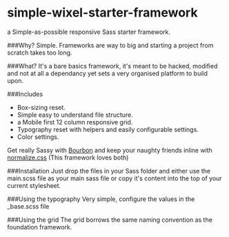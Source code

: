 simple-wixel-starter-framework
==============================

a Simple-as-possible responsive Sass starter framework.

###Why?
Simple. Frameworks are way to big and starting a project from scratch takes too long.

###What?
It's a bare basics framework, it's meant to be hacked, modified and not at all a dependancy yet sets a very organised platform to build upon.

###Includes
* Box-sizing reset.
* Simple easy to understand file structure.
* a Mobile first 12 column responsive grid.
* Typography reset with helpers and easily configurable settings.
* Color settings.

Get really Sassy with [Bourbon](http://bourbon.io/) and keep your naughty friends inline with [normalize.css](http://necolas.github.io/normalize.css/) (This framework loves both)

###Installation
Just drop the files in your Sass folder and either use the main.scss file as your main sass file or copy it's content into the top of your current stylesheet.

###Using the typography
Very simple, configure the values in the _base.scss file

###Using the grid
The grid borrows the same naming convention as the foundation framework.
